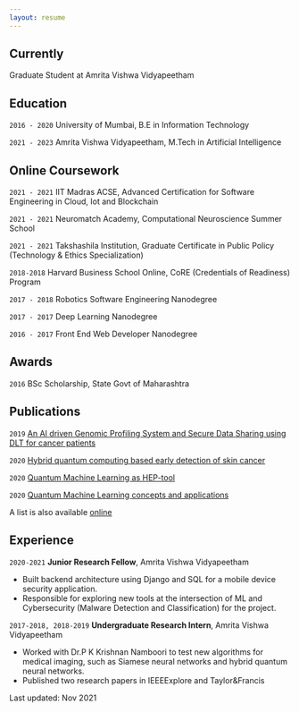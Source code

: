 ```yaml
---
layout: resume
---
```

## Currently
Graduate Student at Amrita Vishwa Vidyapeetham


## Education

`2016 - 2020`
University of Mumbai, B.E in Information Technology 

`2021 - 2023`
Amrita Vishwa Vidyapeetham, M.Tech in Artificial Intelligence

## Online Coursework 

`2021 - 2021`
IIT Madras ACSE, Advanced Certification for Software Engineering in Cloud, Iot and Blockchain

`2021 - 2021`
Neuromatch Academy, Computational Neuroscience Summer School

`2021 - 2021`
Takshashila Institution, Graduate Certificate in Public Policy (Technology & Ethics Specialization)

`2018-2018`
Harvard Business School Online, CoRE (Credentials of Readiness) Program

`2017 - 2018`
Robotics Software Engineering Nanodegree 

`2017 - 2017`
Deep Learning Nanodegree 

`2016 - 2017`
Front End Web Developer Nanodegree

## Awards

`2016`
BSc Scholarship, State Govt of Maharashtra 

## Publications

`2019`
[An AI driven Genomic Profiling System and Secure Data Sharing using DLT for cancer patients](https://ieeexplore.ieee.org/document/8973020)

`2020`
[ Hybrid quantum computing based early detection of skin cancer](http://url310.tandfonline.com/ls/click?upn=odl8Fji2pFaByYDqV3bjGMQo8st9of2228V6AcSFNq3t86qU90pAx-2BEad4OTI0D6sA8oPQ2ZJVN1dPO1Q92cT6uWsFVqYLU9dH3TFkv4UY4-3D49wq_cjuZS4RWd2rmllHwS-2Fk374ljvjO-2BEFqm2bq82rNzqflM6Fj0JXxMFPeu33bkyrBUkQ8mqGq1GwPxmf52s817qGRbMvzCupCUtE6lNIaCeBDOxKg0sZpi1VUUJGtfP73KafLwbR-2Bp-2BSpUcR77BhZ2ln7Gzir3eEcfMSXVpJ1M1-2BdH-2F-2BKteIJZoPmKUQZ2SDagtVOhYq1iBXEIBHNRnbwvAY02VJ6LST1BiMg29Qx-2BLC-2FUzCk81-2Bt1Gaqg-2FjNwsfFWxJOc9MahaeYJXmPjib8Mc-2B004uQRk-2BGsm583o6Qho2o-3D)

`2020`
[Quantum Machine Learning as HEP-tool](https://jaorduz.github.io/talks/2020-07-09-talk-1)

`2020`
[Quantum Machine Learning concepts and applications](https://research.latinxinai.org/papers/neurips/2020/pdf/JavierOrduz_short.pdf)

A list is also available [online](https://scholar.google.com/citations?user=K_ST0dMAAAAJ&hl=en)

## Experience

`2020-2021`
__Junior Research Fellow__, Amrita Vishwa Vidyapeetham 

- Built backend architecture using Django and SQL for a mobile device security application.
- Responsible for exploring new tools at the intersection of ML and Cybersecurity (Malware Detection and Classification) for the project.

`2017-2018, 2018-2019`
__Undergraduate Research Intern__, Amrita Vishwa Vidyapeetham 

- Worked with Dr.P K Krishnan Namboori to test new algorithms for medical imaging, such as Siamese neural networks and hybrid quantum neural networks. 
- Published two research papers in IEEEExplore and Taylor&Francis

<!-- ### Footer -->

Last updated: Nov 2021



